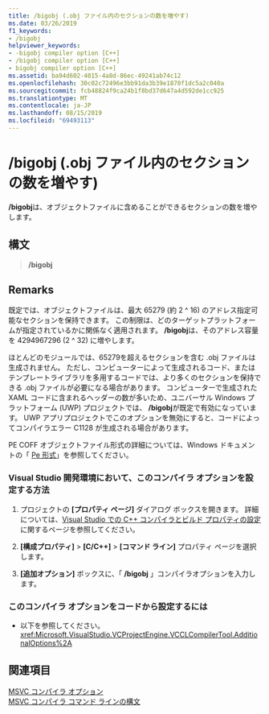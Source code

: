 ```yaml
---
title: /bigobj (.obj ファイル内のセクションの数を増やす)
ms.date: 03/26/2019
f1_keywords:
- /bigobj
helpviewer_keywords:
- -bigobj compiler option [C++]
- /bigobj compiler option [C++]
- bigobj compiler option [C++]
ms.assetid: ba94d602-4015-4a8d-86ec-49241ab74c12
ms.openlocfilehash: 30c02c72496e3bb91da3b39e1870f1dc5a2c040a
ms.sourcegitcommit: fcb48824f9ca24b1f8bd37d647a4d592de1cc925
ms.translationtype: MT
ms.contentlocale: ja-JP
ms.lasthandoff: 08/15/2019
ms.locfileid: "69493113"
---
```

# <a name="bigobj-increase-number-of-sections-in-obj-file"></a>/bigobj (.obj ファイル内のセクションの数を増やす)

**/bigobj**は、オブジェクトファイルに含めることができるセクションの数を増やします。

## <a name="syntax"></a>構文

> **/bigobj**

## <a name="remarks"></a>Remarks

既定では、オブジェクトファイルは、最大 65279 (約 2 ^ 16) のアドレス指定可能なセクションを保持できます。 この制限は、どのターゲットプラットフォームが指定されているかに関係なく適用されます。 **/bigobj**は、そのアドレス容量を 4294967296 (2 ^ 32) に増やします。

ほとんどのモジュールでは、65279を超えるセクションを含む .obj ファイルは生成されません。 ただし、コンピューターによって生成されるコード、またはテンプレートライブラリを多用するコードでは、より多くのセクションを保持できる .obj ファイルが必要になる場合があります。 コンピューターで生成された XAML コードに含まれるヘッダーの数が多いため、ユニバーサル Windows プラットフォーム (UWP) プロジェクトでは、 **/bigobj**が既定で有効になっています。 UWP アプリプロジェクトでこのオプションを無効にすると、コードによってコンパイラエラー C1128 が生成される場合があります。

PE COFF オブジェクトファイル形式の詳細については、Windows ドキュメントの「 [Pe 形式](/windows/win32/debug/pe-format)」を参照してください。

### <a name="to-set-this-compiler-option-in-the-visual-studio-development-environment"></a>Visual Studio 開発環境において、このコンパイラ オプションを設定する方法

1. プロジェクトの **[プロパティ ページ]** ダイアログ ボックスを開きます。 詳細については、[Visual Studio での C++ コンパイラとビルド プロパティの設定](../working-with-project-properties.md)に関するページを参照してください。

1. **[構成プロパティ]**  >  **[C/C++]**  >  **[コマンド ライン]** プロパティ ページを選択します。

1. **[追加オプション]** ボックスに、「 **/bigobj** 」コンパイラオプションを入力します。

### <a name="to-set-this-compiler-option-programmatically"></a>このコンパイラ オプションをコードから設定するには

- 以下を参照してください。<xref:Microsoft.VisualStudio.VCProjectEngine.VCCLCompilerTool.AdditionalOptions%2A>

## <a name="see-also"></a>関連項目

[MSVC コンパイラ オプション](compiler-options.md)<br/>
[MSVC コンパイラ コマンド ラインの構文](compiler-command-line-syntax.md)
